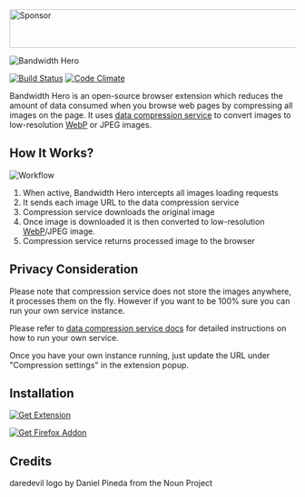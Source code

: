 <a target='_blank' rel='nofollow' href='https://app.codesponsor.io/link/GNA5BNmoDRUjxvuDQsxXY3kW/ayastreb/bandwidth-hero'>
  <img alt='Sponsor' width='888' height='68' src='https://app.codesponsor.io/embed/GNA5BNmoDRUjxvuDQsxXY3kW/ayastreb/bandwidth-hero.svg' />
</a>

![Bandwidth Hero](https://raw.githubusercontent.com/ayastreb/bandwidth-hero/master/src/assets/logo.png)

[![Build Status](https://travis-ci.org/ayastreb/bandwidth-hero.svg?branch=master)](https://travis-ci.org/ayastreb/bandwidth-hero)
[![Code Climate](https://codeclimate.com/github/ayastreb/bandwidth-hero/badges/gpa.svg)](https://codeclimate.com/github/ayastreb/bandwidth-hero)

Bandwidth Hero is an open-source browser extension which reduces the amount of data consumed when you browse
web pages by compressing all images on the page.
It uses [data compression service](https://github.com/ayastreb/bandwidth-hero-proxy) to convert images to low-resolution [WebP](https://developers.google.com/speed/webp/) or JPEG images.

## How It Works?

![Workflow](https://raw.githubusercontent.com/ayastreb/bandwidth-hero/master/how-it-works.png)

1. When active, Bandwidth Hero intercepts all images loading requests
2. It sends each image URL to the data compression service
3. Compression service downloads the original image
4. Once image is downloaded it is then converted to low-resolution [WebP](https://developers.google.com/speed/webp/)/JPEG image.
5. Compression service returns processed image to the browser

## Privacy Consideration

Please note that compression service does not store the images anywhere, it processes them on the fly.
However if you want to be 100% sure you can run your own service instance.

Please refer to [data compression service docs](https://github.com/ayastreb/bandwidth-hero-proxy)
for detailed instructions on how to run your own service.

Once you have your own instance running, just update the URL under "Compression settings" in the extension popup.

## Installation

[![Get Extension](https://developer.chrome.com/webstore/images/ChromeWebStore_Badge_v2_340x96.png)](https://chrome.google.com/webstore/detail/bandwidth-hero/mmhippoadkhcflebgghophicgldbahdb?hl=en-US)

[![Get Firefox Addon](https://raw.githubusercontent.com/ayastreb/bandwidth-hero/master/ff-addon-badge.png)](https://addons.mozilla.org/en-US/firefox/addon/bandwidth-hero/)

## Credits

daredevil logo by Daniel Pineda from the Noun Project
